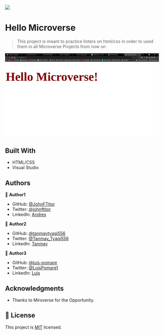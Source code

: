 ![](https://img.shields.io/badge/Microverse-blueviolet)

# Hello Microverse

> This project is meant to practice linters on html/css in order to used them in all Microverse Projects from now on

![screenshot](./app_screenshot.png)

## Built With

- HTML/CSS
- Visual Studio

## Authors

👤 **Author1**

- GitHub: [@JohnFTitor](https://github.com/JohnFTitor)
- Twitter: [@johnftitor](https://twitter.com/johnftitor)
- LinkedIn: [Andres](https://www.linkedin.com/in/andresfelipe117/?locale=en_US)

👤 **Author2**

- GitHub: [@tanmaytyagi556](https://github.com/tanmaytyagi556)
- Twitter: [@Tanmay_Tyagi556](https://twitter.com/Tanmay_Tyagi556)
- LinkedIn: [Tanmay](https://www.linkedin.com/in/tanmay-tyagi-4bb3b91aa/)

👤 **Author3**

- GitHub: [@luis-pomare](https://github.com/luis-pomare)
- Twitter: [@LuisPomare1](https://twitter.com/LuisPomare1)
- LinkedIn: [Luis](https://www.linkedin.com/in/luis-pomare-388116225/)

## Acknowledgments

- Thanks to Miroverse for the Opportunity. 

## 📝 License

This project is [MIT](./MIT.md) licensed.
